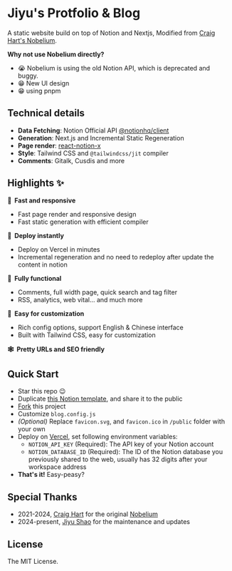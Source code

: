 # Jiyu's Protfolio & Blog

A static website build on top of Notion and Nextjs, Modified from [Craig Hart's Nobelium](https://github.com/craigary/nobelium).

**Why not use Nobelium directly?**

- 😭 Nobelium is using the old Notion API, which is deprecated and buggy.
- 😁 New UI design
- 😁 using pnpm

## Technical details

- **Data Fetching**: Notion Official API [@notionhq/client](https://github.com/makenotion/notion-sdk-js)
- **Generation**: Next.js and Incremental Static Regeneration
- **Page render**: [react-notion-x](https://github.com/NotionX/react-notion-x)
- **Style**: Tailwind CSS and `@tailwindcss/jit` compiler
- **Comments**: Gitalk, Cusdis and more

## Highlights ✨

**🚀 &nbsp;Fast and responsive**

- Fast page render and responsive design
- Fast static generation with efficient compiler

**🤖 &nbsp;Deploy instantly**

- Deploy on Vercel in minutes
- Incremental regeneration and no need to redeploy after update the content in notion

**🚙 &nbsp;Fully functional**

- Comments, full width page, quick search and tag filter
- RSS, analytics, web vital... and much more

**🎨 &nbsp;Easy for customization**

- Rich config options, support English & Chinese interface
- Built with Tailwind CSS, easy for customization

**🕸 &nbsp;Pretty URLs and SEO friendly**

## Quick Start

- Star this repo 😉
- Duplicate [this Notion template](https://jiyu-shao.notion.site/317f32f945a7495bab885276ed049c82?v=cbdf0099b8984dbf93e89a64bef5b72a&pvs=4), and share it to the public
- [Fork](https://github.com/craigary/nobelium/fork) this project
- Customize `blog.config.js`
- _(Optional)_ Replace `favicon.svg`, and `favicon.ico` in `/public` folder with your own
- Deploy on [Vercel](https://vercel.com), set following environment variables:
  - `NOTION_API_KEY` (Required): The API key of your Notion account
  - `NOTION_DATABASE_ID` (Required): The ID of the Notion database you previously shared to the web, usually has 32 digits after your workspace address
- **That's it!** Easy-peasy?

## Special Thanks

- 2021-2024, [Craig Hart](https://github.com/craigary) for the original [Nobelium](https://github.com/craigary/nobelium)
- 2024-present, [Jiyu Shao](https://github.com/jiyu-shao) for the maintenance and updates

## License

The MIT License.
